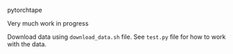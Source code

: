 pytorchtape

Very much work in progress

Download data using `download_data.sh` file.
See `test.py` file for how to work with the data.